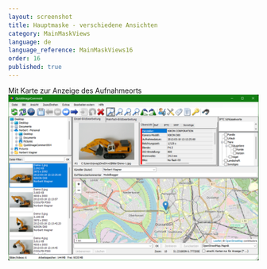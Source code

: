 ```yaml
---
layout: screenshot
title: Hauptmaske - verschiedene Ansichten
category: MainMaskViews
language: de
language_reference: MainMaskViews16
order: 16
published: true
---
```

Mit Karte zur Anzeige des Aufnahmeorts
<img src="https://raw.githubusercontent.com/QuickImageComment/QuickImageComment/main/UserManual/images/Deutsch-prg/FormQuickImageComment-Map.png">
